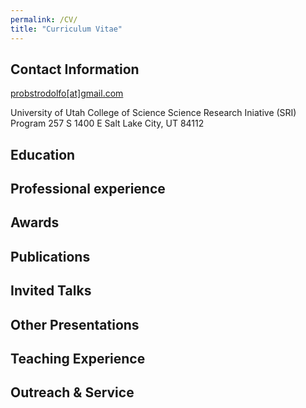 ```yaml
---
permalink: /CV/
title: "Curriculum Vitae"
---
```


## Contact Information
[probstrodolfo[at]gmail.com](mailto:probstrodolfo@gmail.com)

University of Utah
College of Science
Science Research Iniative (SRI) Program
257 S 1400 E
Salt Lake City, UT 84112

## Education


## Professional experience

## Awards

## Publications 

## Invited Talks

## Other Presentations

## Teaching Experience

## Outreach & Service
